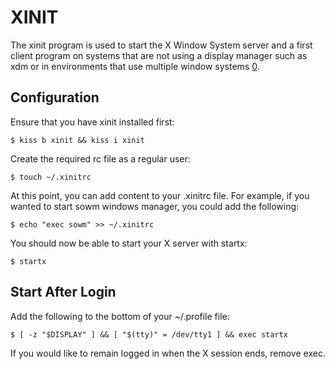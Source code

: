 XINIT
=====

The xinit program is used to start the X Window System server and a first client
program on systems that are not using a display manager such as xdm or in
environments that use multiple window systems [0].

Configuration
-------------

Ensure that you have xinit installed first:

    $ kiss b xinit && kiss i xinit

Create the required rc file as a regular user:

    $ touch ~/.xinitrc

At this point, you can add content to your .xinitrc file. For example, if you
wanted to start sowm windows manager, you could add the following:

    $ echo "exec sowm" >> ~/.xinitrc

You should now be able to start your X server with startx:

    $ startx

Start After Login
-----------------

Add the following to the bottom of your ~/.profile file:

    $ [ -z "$DISPLAY" ] && [ "$(tty)" = /dev/tty1 ] && exec startx

If you would like to remain logged in when the X session ends, remove exec.

[0]: https://www.x.org/releases/X11R7.6/doc/man/man1/xinit.1.xhtml
[1]: https://wiki.archlinux.org/index.php/Xinit
